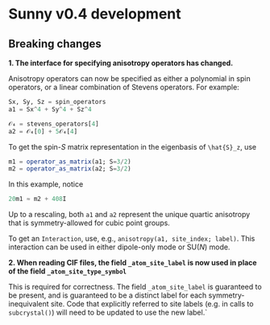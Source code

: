 # Sunny v0.4 development

## Breaking changes

**1. The interface for specifying anisotropy operators has changed.**

Anisotropy operators can now be specified as either a polynomial in spin operators, or a linear combination of Stevens operators. For example:
```julia
Sx, Sy, Sz = spin_operators
a1 = Sx^4 + Sy^4 + Sz^4

𝒪₄ = stevens_operators[4]
a2 = 𝒪₄[0] + 5𝒪₄[4]
```

To get the spin-_S_ matrix representation in the eigenbasis of ``\hat{S}_z``, use
```julia
m1 = operator_as_matrix(a1; S=3/2)
m2 = operator_as_matrix(a2; S=3/2)
```

In this example, notice
```julia
20m1 ≈ m2 + 408I
```
Up to a rescaling, both `a1` and `a2` represent the unique quartic anisotropy that is symmetry-allowed for cubic point groups.

To get an `Interaction`, use, e.g., `anisotropy(a1, site_index; label)`. This interaction can be used in either dipole-only mode or SU(_N_) mode.

**2. When reading CIF files, the field `_atom_site_label` is now used in place of the field `_atom_site_type_symbol`**

This is required for correctness. The field `_atom_site_label` is guaranteed to
be present, and is guaranteed to be a distinct label for each
symmetry-inequivalent site. Code that explicitly referred to site labels (e.g.
in calls to `subcrystal()`) will need to be updated to use the new label.`